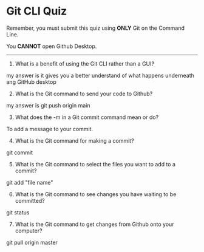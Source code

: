# Git CLI Quiz

Remember, you must submit this quiz using **ONLY** Git on the Command Line.

You **CANNOT** open Github Desktop.

---

1. What is a benefit of using the Git CLI rather than a GUI?

<!-- Write your answer here -->

my answer is it gives you a better understand of what happens underneath ang GitHub desktop

2. What is the Git command to send your code to Github?

my answer is git push origin main

<!-- Write your answer here -->

3. What does the -m in a Git commit command mean or do?

To add a message to your commit.

<!-- Write your answer here -->

4. What is the Git command for making a commit?

git commit

<!-- Write your answer here -->

5. What is the Git command to select the files you want to add to a commit?

git add "file name"

<!-- Write your answer here -->

6. What is the Git command to see changes you have waiting to be committed?

git status

<!-- Write your answer here -->

7. What is the Git command to get changes from Github onto your computer?

git pull origin master

<!-- Write your answer here -->
